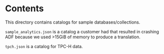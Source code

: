 # Contents

This directory contains catalogs for sample databases/collections.

`sample_analytics.json` is a catalog a customer had that resulted in
crashing ADF because we used >15GiB of memory to produce a translation.

`tpch.json` is a catalog for TPC-H data.
